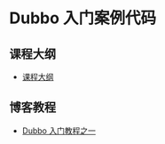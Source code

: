 # Dubbo 入门案例代码

## 课程大纲

- [课程大纲](docs/课程大纲.md)

## 博客教程

- [Dubbo 入门教程之一](https://www.techgrow.cn/posts/d484ffa3.html)
